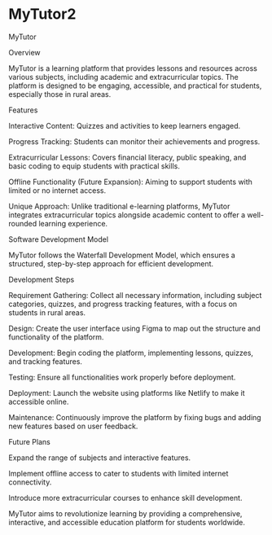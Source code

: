 # MyTutor2
MyTutor

Overview

MyTutor is a learning platform that provides lessons and resources across various subjects, including academic and extracurricular topics. The platform is designed to be engaging, accessible, and practical for students, especially those in rural areas.

Features

Interactive Content: Quizzes and activities to keep learners engaged.

Progress Tracking: Students can monitor their achievements and progress.

Extracurricular Lessons: Covers financial literacy, public speaking, and basic coding to equip students with practical skills.

Offline Functionality (Future Expansion): Aiming to support students with limited or no internet access.

Unique Approach: Unlike traditional e-learning platforms, MyTutor integrates extracurricular topics alongside academic content to offer a well-rounded learning experience.

Software Development Model

MyTutor follows the Waterfall Development Model, which ensures a structured, step-by-step approach for efficient development.

Development Steps

Requirement Gathering: Collect all necessary information, including subject categories, quizzes, and progress tracking features, with a focus on students in rural areas.

Design: Create the user interface using Figma to map out the structure and functionality of the platform.

Development: Begin coding the platform, implementing lessons, quizzes, and tracking features.

Testing: Ensure all functionalities work properly before deployment.

Deployment: Launch the website using platforms like Netlify to make it accessible online.

Maintenance: Continuously improve the platform by fixing bugs and adding new features based on user feedback.

Future Plans

Expand the range of subjects and interactive features.

Implement offline access to cater to students with limited internet connectivity.

Introduce more extracurricular courses to enhance skill development.

MyTutor aims to revolutionize learning by providing a comprehensive, interactive, and accessible education platform for students worldwide.

